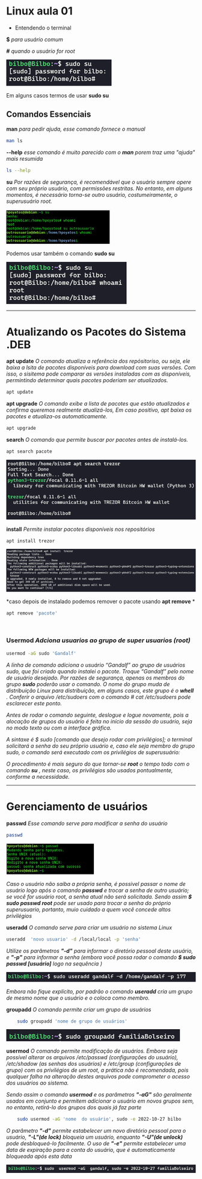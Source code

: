 # Linux aula 01

+ Entendendo o terminal

**$**  *para usuário comum*

**#** *quando o usuário for root*

<img src="../img/terminal-exemplo01.png">

Em alguns casos termos de usar **sudo su**

## Comandos Essenciais

**man**  *para pedir ajuda, esse comando fornece o manual*
```sh
man ls
```
**--help** *esse comando é muito parecido com o **man** porem traz uma "ajuda" mais resumida*
```sh
ls --help
```
**su** *Por razões de segurança, é recomendável que o usuário sempre opere com seu próprio usuário, com permissões restritas. No entanto, em alguns momentos, é necessário torna-se outro usuário, costumeiramente, o superusuário root.*

<img src="../img/terminal-exemplo02.png" >

<br>

Podemos usar também o comando **sudo su**

<img src="../img/terminal-exemplo03.png">

<hr>

# Atualizando os Pacotes do Sistema **.DEB**

**apt update** *O comando atualiza a referência dos repósitoriso, ou seja, ele baixa a lsita de pacotes disponíveis para download com suas versões. Com isso, o sisitema pode comparar as versões instaladas com as disponíveis, permintindo determinar quais pacotes poderiam ser atualizados.*
```sh
apt update
```


**apt upgrade** *O comando exibe a lista de pacotes que estão atualizados e confirma queremos realmente atualizá-los, Em caso positivo, apt baixa os pacotes e atualiza-os automaticamente.*
```sh
apt upgrade
```

**search** *O comando que permite buscar por pacotes antes de instalá-los.*
```sh
apt search pacote
```
<img src="../img/terminal-exemplo04.png">

<br>

**install** *Permite instalar pacotes disponíveis nos repositórios*
```sh
apt install trezor
```
<img src="../img/terminal-exemplo05.png">

*caso depois de instalado podemos remover o pacote usando **apt remove** *
```sh
apt remove 'pacote'
```

<br>

### **Usermod** *Adciona usuarios ao grupo de super usuarios (root)*
```sh
usermod -aG sudo 'Gandalf'
```
*A linha de comando adiciona o usuário “Gandalf” ao grupo de usuários sudo, que foi criado quando instalei o pacote. Troque “Gandalf” pelo nome de usuário desejado. Por razões de segurança, apenas os membros do grupo **sudo**  poderão usar o comando. O nome do grupo muda de distribuição Linux para distribuição, em alguns casos, este grupo é o **whell** . Conferir o arquivo /etc/sudoers com o comando # cat /etc/sudoers pode esclarecer este ponto.*

*Antes de rodar o comando seguinte, deslogue e logue novamente, pois a alocação de grupos do usuário é feita no início da sessão do usuário, seja no modo texto ou com a interface gráfica.*

*A sintaxe é $ sudo [comando que desejo rodar com privilégios]; o terminal solicitará a senha do seu próprio usuário e, caso ele seja membro do grupo sudo, o comando será executado com os privilégios de superusuário:*

*O procedimento é mais seguro do que tornar-se **root**  o tempo todo com o comando **su** , neste caso, os privilégios são usados pontualmente, conforme a necessidade.*

<strong><hr></strong>

# Gerenciamento de usuários

**passwd** *Esse comando serve para modificar a senha do usuário*
```sh
passwd
```
<img src="../img/terminal-exemplo06.png">

*Caso o usuário não saiba a própria senha, é possivel passar o nome de usuário logo após o comando **passwd** e trocar a senha de outro usuário; se você for usuário root, a senha atual não será solicitada. Sendo assim **$ sudo passwd root** pode ser usado para trocar a senha do próprio superusuario, portanto, muio cuidado a quem você concede altos privilégios*

**useradd** *O comando serve para criar um usuário no sistema Linux*
```sh
useradd  'novo usuario' -d /local/local -p 'senha'
```
*Utilize os parâmetros **"-d"** para informar o diretório pessoal deste usuário, e **"-p"** para informar a senha  (embora você possa rodar o comando **$ sudo passwd [usuário]** logo na sequência )*

<img src="../img/terminal-exemplo07-pt1.png">

*Embora não fique explícito, por padrão o comando **useradd** cria um grupo de mesmo nome que o usuário e o coloca como membro.*

**groupadd** *O comando permite criar um grupo de usuários*
```sh
    sudo groupadd 'nome de grupo de usuários' 
```
<img src="../img/terminal-exemplo07-pt2.png">

<br>

**usermod** *O comando permite modificação de usuários. Embora seja possível alterar os arquivos /etc/passwd (configurações do usuário), /etc/shadow (as senhas dos usuários) e /etc/group (configurações de grupo) com os privilégios de um root, a prática não é recomendada, pois qualquer falha na alteração destes arquivos pode comprometer o acesso dos usuários ao sistema.*

*Sendo assim o comando **usermod** e os parâmetros **"-aG"** são geralmente usados em conjunto e permitem adicionar o usuário em novos grupos sem, no entanto, retirá-lo dos grupos dos quais já faz parte*
```sh
    sudo usermod -aG 'nome  do usuário', sudo -e 2022-10-27 bilbo
```
*O parâmetro **"-d"**  permite estabelecer um novo diretório pessoal para o usuário, **"-L"(de lock)** bloqueia um usuário, enquanto **"-U"(de unlock)** pode  desbloqueá-lo facilmente. O uso de **"-e"** permite estabelecer uma data de expiração para a conta do usuário, que é automaticamente bloqueada após esta data*

<img src="../img/terminal-exemplo07-pt3.png">